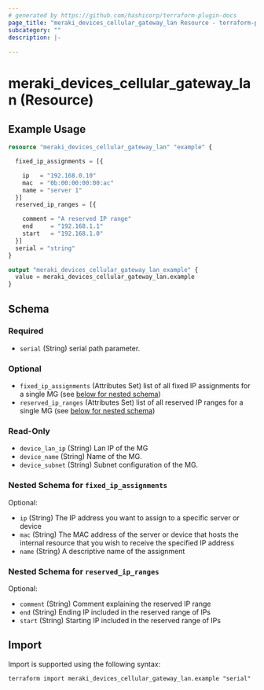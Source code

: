 ```yaml
---
# generated by https://github.com/hashicorp/terraform-plugin-docs
page_title: "meraki_devices_cellular_gateway_lan Resource - terraform-provider-meraki"
subcategory: ""
description: |-
  
---
```


# meraki_devices_cellular_gateway_lan (Resource)



## Example Usage

```terraform
resource "meraki_devices_cellular_gateway_lan" "example" {

  fixed_ip_assignments = [{

    ip   = "192.168.0.10"
    mac  = "0b:00:00:00:00:ac"
    name = "server 1"
  }]
  reserved_ip_ranges = [{

    comment = "A reserved IP range"
    end     = "192.168.1.1"
    start   = "192.168.1.0"
  }]
  serial = "string"
}

output "meraki_devices_cellular_gateway_lan_example" {
  value = meraki_devices_cellular_gateway_lan.example
}
```

<!-- schema generated by tfplugindocs -->
## Schema

### Required

- `serial` (String) serial path parameter.

### Optional

- `fixed_ip_assignments` (Attributes Set) list of all fixed IP assignments for a single MG (see [below for nested schema](#nestedatt--fixed_ip_assignments))
- `reserved_ip_ranges` (Attributes Set) list of all reserved IP ranges for a single MG (see [below for nested schema](#nestedatt--reserved_ip_ranges))

### Read-Only

- `device_lan_ip` (String) Lan IP of the MG
- `device_name` (String) Name of the MG.
- `device_subnet` (String) Subnet configuration of the MG.

<a id="nestedatt--fixed_ip_assignments"></a>
### Nested Schema for `fixed_ip_assignments`

Optional:

- `ip` (String) The IP address you want to assign to a specific server or device
- `mac` (String) The MAC address of the server or device that hosts the internal resource that you wish to receive the specified IP address
- `name` (String) A descriptive name of the assignment


<a id="nestedatt--reserved_ip_ranges"></a>
### Nested Schema for `reserved_ip_ranges`

Optional:

- `comment` (String) Comment explaining the reserved IP range
- `end` (String) Ending IP included in the reserved range of IPs
- `start` (String) Starting IP included in the reserved range of IPs

## Import

Import is supported using the following syntax:

```shell
terraform import meraki_devices_cellular_gateway_lan.example "serial"
```
